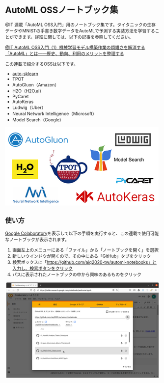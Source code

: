 # AutoML OSSノートブック集

@IT 連載「AutoML OSS入門」用のノートブック集です。タイタニックの生存データやMNISTの手書き数字データをAutoMLで予測する実装方法を学習することができます。詳細に関しては、以下の記事を参照してください。

[@IT AutoML OSS入門（1）機械学習モデル構築作業の煩雑さを解消する「AutoML」とは――歴史、動向、利用のメリットを整理する](https://www.atmarkit.co.jp/ait/articles/2107/02/news006.html)

この連載で紹介するOSSは以下です。

 - [auto-sklearn](https://github.com/aiq2020-tw/automl-notebooks/blob/main/02_auto-sklearn/auto-sklearn_Titanic.ipynb)
 - TPOT
 - AutoGluon（Amazon）
 - H2O（H2O.ai）
 - PyCaret
 - AutoKeras
 - Ludwig（Uber）
 - Neural Network Intelligence（Microsoft）
 - Model Search（Google）

![logos](logos.png) 

## 使い方

[Google Colaboratory](https://colab.research.google.com/notebooks/intro.ipynb)を表示して以下の手順を実行すると、この連載で使用可能なノートブックが表示されます。
 
1. 画面左上のメニューにある「ファイル」から「ノートブックを開く」を選択
2. 新しいウインドウが開くので、その中にある「GitHub」タブをクリック
3. 検索ボックスに「https://github.com/aiq2020-tw/automl-notebooks」と入力し、検索ボタンをクリック
4. パスに表示されたノートブックの中から興味のあるものをクリック

![open_notebook](open_notebook.png) 
